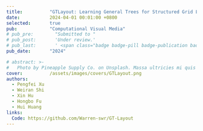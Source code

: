```yaml
---
title:          "GTLayout: Learning General Trees for Structured Grid Layout Generation"
date:           2024-04-01 00:01:00 +0800
selected:       true
pub:            "Computational Visual Media"
# pub_pre:        "Submitted to "
# pub_post:       'Under review.'
# pub_last:       ' <span class="badge badge-pill badge-publication badge-success">Spotlight</span>'
pub_date:       "2024"

# abstract: >-
#   Photo by Pineapple Supply Co. on Unsplash. Massa ultricies mi quis hendrerit dolor magna. Arcu non odio euismod lacinia at quis risus sed. Et tortor at risus viverra. Enim neque volutpat ac tincidunt. Dictum varius duis at consectetur lorem donec.
cover:          /assets/images/covers/GTLayout.png
authors:
  - Pengfei Xu
  - Weiran Shi
  - Xin Hu
  - Hongbo Fu
  - Hui Huang
links:
  Code: https://github.com/Warren-swr/GT-Layout
---
```

